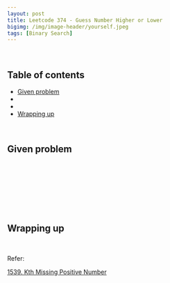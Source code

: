 ```yaml
---
layout: post
title: Leetcode 374 - Guess Number Higher or Lower
bigimg: /img/image-header/yourself.jpeg
tags: [Binary Search]
---
```





<br>

## Table of contents
- [Given problem](#given-problem)
- []()
- []()
- [Wrapping up](#wrapping-up)


<br>

## Given problem






<br>

## 






<br>

## 





<br>

## Wrapping up




<br>

Refer:

[1539. Kth Missing Positive Number](https://leetcode.com/problems/kth-missing-positive-number/)

